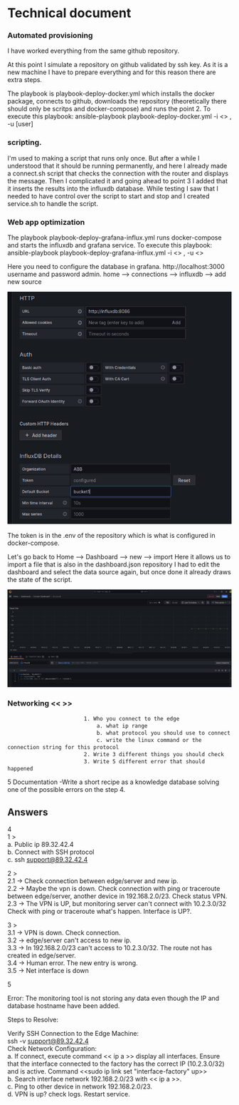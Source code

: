 # Technical document

### Automated provisioning
I have worked everything from the same github repository.

At this point I simulate a repository on github validated by ssh key. As it is a new machine I have to prepare everything and for this reason there are extra steps.

The playbook is playbook-deploy-docker.yml which installs the docker package, connects to github, downloads the repository (theoretically there should only be scritps and docker-compose) and runs the point 2.
To execute this playbook:
ansible-playbook playbook-deploy-docker.yml -i <<ip>> , -u  [user]

### scripting.
I'm used to making a script that runs only once. But after a while I understood that it should be running permanently, and here I already made a connect.sh script that checks the connection with the router and displays the message. Then I complicated it and going ahead to point 3 I added that it inserts the results into the influxdb database. While testing I saw that I needed to have control over the script to start and stop and I created service.sh to handle the script.

### Web app optimization  
The playbook playbook-deploy-grafana-influx.yml runs docker-compose and starts the influxdb and grafana service.
To execute this playbook:
ansible-playbook playbook-deploy-grafana-influx.yml -i <<ip>> , -u <<user>>  

Here you need to configure the database in grafana.
http://localhost:3000 username and password admin. home --> connections --> influxdb --> add new source

![Alt text](screenshots/grafana-connectdb.png)

The token is in the .env of the repository which is what is configured in docker-compose.

Let's go back to Home --> Dashboard --> new --> import Here it allows us to import a file that is also in the dashboard.json repository
I had to edit the dashboard and select the data source again, but once done it already draws the state of the script.

![Alt text](screenshots/Dashboard-grafana.png)

  
### Networking << >>  
                            1. Who you connect to the edge  
                                a. what ip range  
                                b. what protocol you should use to connect  
                                c. write the linux command or the connection string for this protocol   
                            2. Write 3 different things you should check  
                            3. Write 5 different error that should happened  

5 Documentation -Write a short recipe as a knowledge database solving one of the possible errors on the step 4.  

## Answers                           
4  
1 >   
a. Public ip 89.32.42.4  
b. Connect with SSH protocol  
c. ssh support@89.32.42.4  
  
2 >   
 2.1 -> Check connection between edge/server and new ip.   
 2.2 -> Maybe the vpn is down. Check connection with ping or traceroute between edge/server, another device in 192.168.2.0/23. Check status VPN.    
 2.3 -> The VPN is UP, but monitoring server can't connect with 10.2.3.0/32 
Check with ping or traceroute what's happen. Interface is UP?.  

3 >   
 3.1 -> VPN is down. Check connection.  
 3.2 -> edge/server can't access to new ip.  
 3.3 -> In 192.168.2.0/23 can't access to 10.2.3.0/32. The route not has created in edge/server.   
 3.4 -> Human error. The new entry is wrong.   
 3.5 -> Net interface is down  
   
5  
  
Error: The monitoring tool is not storing any data even though the IP and database hostname have been added.   
  
Steps to Resolve:   
  
  Verify SSH Connection to the Edge Machine:  
  ssh -v support@89.32.42.4  
  Check Network Configuration:  
  a. If connect, execute command << ip a >> display all interfaces. Ensure that the interface connected to the factory has the correct IP (10.2.3.0/32) and is active. Command <<sudo ip link set "interface-factory" up>>  
  b. Search interface network 192.168.2.0/23 with << ip a >>.   
  c. Ping to other device in network 192.168.2.0/23.   
  d. VPN is up? check logs. Restart service.   
